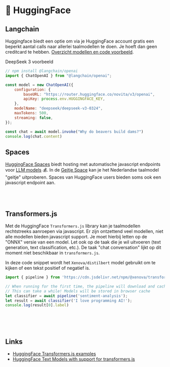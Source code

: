# 🫣 HuggingFace 

## Langchain

Huggingface biedt een optie om via je HuggingFace account gratis een beperkt aantal calls naar allerlei taalmodellen te doen. 
Je hoeft dan geen creditcard te hebben. [Overzicht modellen en code voorbeeld](https://huggingface.co/docs/inference-providers/en/index).
 
DeepSeek 3 voorbeeld
 
```js
// npm install @langchain/openai 
import { ChatOpenAI } from "@langchain/openai";

const model = new ChatOpenAI({
    configuration: {
        baseURL: "https://router.huggingface.co/novita/v3/openai",
        apiKey: process.env.HUGGINGFACE_KEY,
    },
    modelName: "deepseek/deepseek-v3-0324",
    maxTokens: 500,
    streaming: false,
});

const chat = await model.invoke("Why do beavers build dams?")
console.log(chat.content)
 ```


## Spaces

[HuggingFace Spaces](https://huggingface.co/spaces) biedt hosting met automatische javascript endpoints voor [LLM models](https://huggingface.co/blog/inference-endpoints-llm) 💰. In de [Geitje Space](https://huggingface.co/spaces/Rijgersberg/GEITje-7B-chat) kan je het Nederlandse taalmodel "geitje" uitproberen. Spaces van HuggingFace users bieden soms ook een javascript endpoint aan. 

<br><Br>

## Transformers.js

Met de HuggingFace `Transformers.js` library kan je taalmodellen rechtstreeks aanroepen via javascript. Er zijn ontzettend veel modellen, niet alle modellen bieden javascript support. Je moet hierbij letten op de "ONNX" versie van een model. Let ook op de taak die je wil uitvoeren (text generation, text classification, etc.). De taak "chat conversation" lijkt op dit moment niet beschikbaar in `transformers.js`.

In deze code snippet wordt het `Xenova/distilbert` model gebruikt om te kijken of een tekst positief of negatief is.

```js
import { pipeline } from 'https://cdn.jsdelivr.net/npm/@xenova/transformers@2.14.2';

// When running for the first time, the pipeline will download and cache the model.
// This can take a while! Models will be stored in browser cache
let classifier = await pipeline('sentiment-analysis');
let result = await classifier('I love programming AI!');
console.log(result[0].label)
```


<br><br><br>

## Links

- [HuggingFace Transformers.js examples](https://huggingface.co/docs/transformers.js/en/pipelines)
- [HuggingFace Text Models with support for transformers.js](https://huggingface.co/models?pipeline_tag=text-generation&library=transformers.js&sort=trending&search=onnx)
